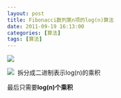 ```yaml
---
layout: post
title: Fibonacci数列第n项的log(n)算法
date: 2011-09-19 16:13:00
categories: [算法]
tags: [算法]
---
```

![](http://img.ph.126.net/vq_SHHfHytoS4n8pdFAwyw==/2791668819033239059.jpg)


![](http://img.ph.126.net/QpUwpRii4COPtTzqBPpoOQ==/2799268643404425659.jpg) 
拆分成二进制表示log(n)的乘积

最后只需要**log(n)个乘积**
